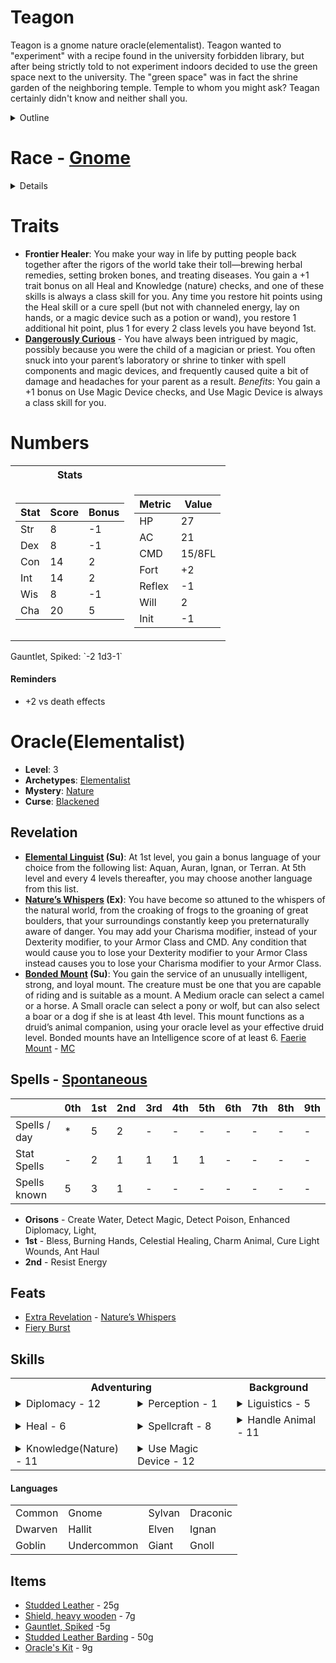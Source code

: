 # Teagon
Teagon is a gnome nature oracle(elementalist). Teagon wanted to "experiment" with a recipe found in the university forbidden library, but after being strictly told to not experiment indoors decided to use the green space next to the university. The "green space" was in fact the shrine garden of the neighboring temple. Temple to whom you might ask? Teagan certainly didn't know and neither shall you.

<details><summary>Outline</summary>

* Burned down the garden shrine of the temple next to the university, by using a recipe found in the forbidden section 
of the university library. He got access with his charm and words.
    * Academician
    * Dangerously Curious
    * Gift of Tongues / Diplomacy
* Kicked out of university after burning down the garden shrine of the temple next to the university.
    * Had a track record of mischief
* As part of burning down the garden, the deity cursed him and inadvertently made him oracle touched.
    * Part of this curse was a change in his coloration from reds, and yellows with blue eyes to greens and browns with blue eyes.
    * Curse / Mystery background
* Very spiteful about being cursed.
    * Just fluff
* With nothing to his name and no prospects, Teagon wandered the land healing anyone who needed his help (while undercutting the local temples prices)
    * Frontier Healer
    * Background skill Knowledge(Geography)  
</details>

# Race - [Gnome](https://www.d20pfsrd.com/races/core-races/gnome/)
<details>

* **Ability Score Modifiers**: Gnomes are physically weak but surprisingly hardy, and their attitude makes them naturally agreeable. They gain +2 Constitution, +2 Charisma, and –2 Strength.
* **Type**: Gnomes are Humanoid creatures with the gnome subtype.
* **Size**: Gnomes are Small creatures and thus gain a +1 size bonus to their AC, a +1 size bonus on attack rolls, a –1 penalty to their Combat Maneuver Bonus and Combat Maneuver Defense, and a +4 size bonus on Stealth checks.
* **Base Speed**: (Slow Speed) Gnomes have a base speed of 20 feet.
* **Languages**: Gnomes begin play speaking Common, Gnome, and Sylvan. Gnomes with high Intelligence scores can choose from the following: Draconic, Dwarven, Elven, Giant, Goblin, and Orc. See the Linguistics skill page for more information about these languages.
* **Keen Senses**: Gnomes receive a +2 racial bonus on Perception checks. 
* **Academician**: Some gnomes are more academically inclined than their kin. Gnomes with this racial trait gain a +2 bonus on any single Knowledge skill. This racial trait replaces the obsessive racial trait.
* **Fey Fortitude**: Gnomes with this racial trait are infused with a connection to life. They gain a +2 racial bonus on saves to resist death effects. This replaces weapon familiarity.
* **Gift of Tongues**: Gnomes love languages and learning about those they meet. Gnomes with this racial trait gain a +1 bonus on Bluff and Diplomacy checks, and they learn one additional language every time they put a rank in the Linguistics skill. This racial trait replaces defensive training and hatred.
* **Pyromaniac**: Gnomes with this racial trait are treated as one level higher when casting spells with the fire descriptor, using granted powers of the Fire domain, using the bloodline powers of the fire elemental bloodline or the revelations of the oracle’s flame mystery, and determining the damage of alchemist bombs that deal fire damage (this ability does not give gnomes early access to level-based powers; it only affects the powers they could use without this ability). Gnomes with Charisma scores of 11 or higher also gain the following spell-like abilities: 1/day—dancing lights, flare, prestidigitation, produce flame. The caster level for these effects is equal to the gnome’s level; the DCs are Charisma-based. This racial trait replaces gnome magic and illusion resistance.
</details>

# Traits
* **Frontier Healer**: You make your way in life by putting people back together after the rigors of the world take their toll—brewing herbal remedies, setting broken bones, and treating diseases. You gain a +1 trait bonus on all Heal and Knowledge (nature) checks, and one of these skills is always a class skill for you. Any time you restore hit points using the Heal skill or a cure spell (but not with channeled energy, lay on hands, or a magic device such as a potion or wand), you restore 1 additional hit point, plus 1 for every 2 class levels you have beyond 1st.
* **[Dangerously Curious](https://www.d20pfsrd.com/traits/magic-traits/dangerously-curious/)** - You have always been intrigued by magic, possibly because you were the child of a magician or priest. You often snuck into your parent’s laboratory or shrine to tinker with spell components and magic devices, and frequently caused quite a bit of damage and headaches for your parent as a result. _Benefits_: You gain a +1 bonus on Use Magic Device checks, and Use Magic Device is always a class skill for you.
# Numbers
<table>
<tr><th>Stats</th><th></th></tr>
<tr><td>

|Stat|Score|Bonus|
|---|---|---|
|Str|8|-1|
|Dex|8|-1|
|Con|14|2|
|Int|14|2|
|Wis|8|-1|
|Cha|20|5|

</td><td>

|Metric|Value|
|---|---|
|HP|27|
|AC|21|
|CMD|15/8FL|
|Fort|+2|
|Reflex|-1|
|Will|2|
|Init|-1|
</td></tr>
</table>
Gauntlet, Spiked: `-2 1d3-1`

#### Reminders
* +2 vs death effects

# Oracle(Elementalist)
* **Level**: 3
* **Archetypes**: [Elementalist](https://www.d20pfsrd.com/classes/base-classes/oracle/archetypes/paizo-oracle-archetypes/elementalist-oracle)
* **Mystery**: [Nature](https://www.d20pfsrd.com/classes/base-classes/oracle/mysteries/paizo-oracle-mysteries/nature/)
* **Curse**: [Blackened](https://www.d20pfsrd.com/classes/base-classes/Oracle/oracle-curses/#Blackened)
## Revelation
* **[Elemental Linguist](https://www.d20pfsrd.com/classes/base-classes/oracle/archetypes/paizo-oracle-archetypes/elementalist-oracle) (Su)**: At 1st level, you gain a bonus language of your choice from the following list: Aquan, Auran, Ignan, or Terran. At 5th level and every 4 levels thereafter, you may choose another language from this list.
* **[Nature’s Whispers](https://www.d20pfsrd.com/classes/base-classes/oracle/mysteries/paizo-oracle-mysteries/nature/) (Ex)**: You have become so attuned to the whispers of the natural world, from the croaking of frogs to the groaning of great boulders, that your surroundings constantly keep you preternaturally aware of danger. You may add your Charisma modifier, instead of your Dexterity modifier, to your Armor Class and CMD. Any condition that would cause you to lose your Dexterity modifier to your Armor Class instead causes you to lose your Charisma modifier to your Armor Class.
* **[Bonded Mount](https://www.d20pfsrd.com/classes/base-classes/oracle/mysteries/paizo-oracle-mysteries/nature/) (Su)**: You gain the service of an unusually intelligent, strong, and loyal mount. The creature must be one that you are capable of riding and is suitable as a mount. A Medium oracle can select a camel or a horse. A Small oracle can select a pony or wolf, but can also select a boar or a dog if she is at least 4th level. This mount functions as a druid’s animal companion, using your oracle level as your effective druid level. Bonded mounts have an Intelligence score of at least 6. [Faerie Mount](https://www.d20pfsrd.com/classes/core-classes/Druid/animal-companions/#TOC-Faerie-Mount) - [MC]() 
## Spells - [Spontaneous](../../lib/hr-spontaneous.md)

|  | 0th | 1st | 2nd | 3rd | 4th | 5th | 6th | 7th | 8th | 9th |
|---|---|---|---|---|---|---|---|---|---|---|
| Spells / day | * | 5 | 2 | - | - | - | - | - | - | - |
| Stat Spells  | - | 2 | 1 | 1 | 1 | 1 | - | - | - | - |
| Spells known | 5 | 3 | 1 | - | - | - | - | - | - | - |

* **Orisons** - Create Water, Detect Magic, Detect Poison, Enhanced Diplomacy, Light,
* **1st** - Bless, Burning Hands, Celestial Healing, Charm Animal, Cure Light Wounds, Ant Haul
* **2nd** - Resist Energy

## Feats
* [Extra Revelation](https://www.d20pfsrd.com/feats/general-feats/extra-revelation-1/) - [Nature’s Whispers](https://www.d20pfsrd.com/classes/base-classes/oracle/mysteries/paizo-oracle-mysteries/nature/)
* [Fiery Burst](https://dndtools.net/feats/complete-mage--58/fiery-burst--1123/)

## Skills
<table>
<tr><th colspan="2">Adventuring</th>
<th>Background</th></tr>
<tr><td>
<details><summary>Diplomacy - 12</summary>

|Type|Value|
|---|---|
|Ranks|3|
|Class|3|
|Cha|5|
|Racial|1|
</details>
</td><td>
<details><summary>Perception - 1</summary>

|Type|Value|
|---|---|
|Wis|-1|
|Racial|2|
</details>
</td><td>
<details><summary>Liguistics - 5</summary>

|Type|Value|
|---|---|
|Ranks|3|
|Int|2|
</details>
</td></tr>
<tr><td>
<details><summary>Heal - 6</summary>

|Type|Value|
|---|---|
|Ranks|3|
|Class|3|
|Wis|-1|
|Racial|1|
</details>
</td><td>
<details><summary>Spellcraft - 8</summary>

|Type|Value|
|---|---|
|Ranks|3|
|Class|3|
|Charisma|2|
</details>
</td><td>
<details><summary>Handle Animal - 11</summary>

|Type|Value|
|---|---|
|Ranks|3|
|Class|3|
|Cha|5|
</details></td></tr>
<tr><td>
<details><summary>Knowledge(Nature) - 11</summary>

|Type|Value|
|---|---|
|Ranks|3|
|Class|3|
|Int|2|
|Racial|2|
|Trait|1|
</details>

</td><td>
<details><summary>Use Magic Device - 12</summary>

|Type|Value|
|---|---|
|Ranks|3|
|Class|3|
|Charisma|5|
|Trait|1|
</details>
</td><td></td></tr>
</table>

#### Languages
<table>
<tr><td>Common</td><td>Gnome</td><td>Sylvan</td><td>Draconic</td></tr>
<tr><td>Dwarven</td><td>Hallit</td><td>Elven</td><td>Ignan</td></tr>
<tr><td>Goblin</td><td>Undercommon</td><td>Giant</td><td>Gnoll</td></tr>
</table>

## Items
* [Studded Leather](https://www.d20pfsrd.com/equipment/armor/studded-leather) - 25g
* [Shield, heavy wooden](https://www.d20pfsrd.com/equipment/armor/shield-heavy-wooden-or-steel) - 7g
* [Gauntlet, Spiked](https://www.d20pfsrd.com/equipment/weapons/weapon-descriptions/gauntlet-spiked) -5g
* [Studded Leather Barding](https://www.d20pfsrd.com/equipment/armor/studded-leather) - 50g
* [Oracle's Kit](https://www.d20pfsrd.com/equipmenT/goods-and-services/tools-kits/#Kit_Oracle8217s) - 9g
